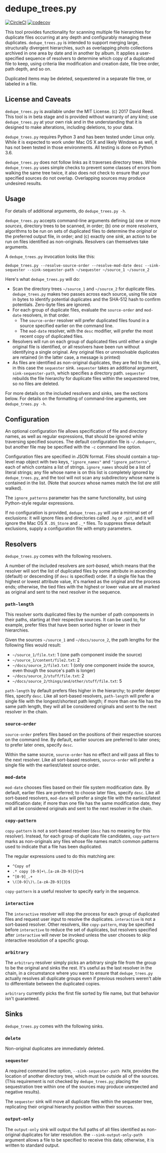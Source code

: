 # dedupe_trees.py

[![CircleCI](https://circleci.com/gh/davidmreed/dedupe_trees.py.svg?style=svg)](https://circleci.com/gh/davidmreed/dedupe_trees.py)
[![codecov](https://codecov.io/gh/davidmreed/dedupe_trees.py/branch/master/graph/badge.svg)](https://codecov.io/gh/davidmreed/dedupe_trees.py)

This tool provides functionality for scanning multiple file hierarchies for duplicate files
occurring at any depth and configurably managing these duplicates. `dedupe_trees.py` is intended to support
merging large, structurally divergent hierarchies, such as overlapping photo collections archived in one
area by date and in another by album. It applies a user-specified sequence of resolvers to determine which
copy of a duplicated file to keep, using criteria like modification and creation date, file tree order,
path depth, and so on.

Duplicated items may be deleted, sequestered in a separate file tree, or labeled in a file.

## License and Caveats

`dedupe_trees.py` is available under the MIT License. (c) 2017 David Reed. This tool is in beta stage and is provided without warranty of any kind; use `dedupe_trees.py` at your own risk and in the understanding that it is designed to make alterations, including deletions, to your data.

`dedupe_trees.py` requires Python 3 and has been tested under Linux only. While it is expected to work under Mac OS X and likely Windows as well, it has not been tested in those environments. All testing is done on Python 3.6.

`dedupe_trees.py` does not follow links as it traverses directory trees. While `dedupe_trees.py` uses simple checks to prevent some classes of errors from walking the same tree twice, it also does not check to ensure that your specified sources do not overlap. Overlapping sources may produce undesired results.

## Usage

For details of additional arguments, do `dedupe_trees.py -h`.

`dedupe_trees.py` accepts command-line arguments defining (a) one or more *sources*, directory trees to be scanned, in order; (b) one or more *resolvers*, algorithms to be run on sets of duplicated files to determine the *original* or the preferred output file, in order; and (c) exactly one *sink*, an action to be run on files identified as non-originals. Resolvers can themselves take arguments.

A `dedupe_trees.py` invocation looks like this:

   `dedupe_trees.py --resolve-source-order --resolve-mod-date desc --sink-sequester --sink-sequester-path ~/sequester ~/source_1 ~/source_2`

Here's what `dedupe_trees.py` will do:

  - Scan the directory trees `~/source_1` and `~/source_2` for duplicate files. `dedupe_trees.py` makes two passes across each source, using file size in bytes to identify potential duplicates and the SHA-512 hash to confirm potentials. Zero-byte files are ignored.
  - For each group of duplicate files, evaluate the `source-order` and `mod-date` resolvers, in that order.
    - The `source-order` resolver will prefer duplicated files found in a source specified earlier on the command line.
    - The `mod-date` resolver, with the `desc` modifier, will prefer the most recent copy of duplicated files.
  - Resolvers will run on each group of duplicated files until either a single original file is identified, or all resolvers have been run without identifying a single original. Any original files or unresolvable duplicates are retained (in the latter case, a message is printed)
  - As files are identified as non-original duplicates, they are fed to the sink, in this case the `sequester` sink. `sequester` takes an additional argument, `sink-sequester-path`, which specifies a directory path. `sequester` rebuilds the file hierarchy for duplicate files within the sequestered tree, so no files are deleted.

For more details on the included resolvers and sinks, see the sections below. For details on the formatting of command-line arguments, see `dedupe_trees.py -h`.

## Configuration

An optional configuration file allows specification of file and directory names, as well as regular expressions, that should be ignored while traversing specified sources. The default configuration file is `~/.deduperc`, but another file may be specified with the `-c` command line option.

Configuration files are specified in JSON format. Files should contain a top-level map object with two keys, `"ignore_names"` and 
`"ignore_patterns"`, each of which contains a list of strings. `ignore_names` should be a list of literal strings; any file whose name is on this list is completely ignored by `dedupe_trees.py`, and the tool will not scan any subdirectory whose name is contained in the list. (Note that *sources* whose names match the list *are* still walked).

The `ignore_patterns` parameter has the same functionality, but using Python-style regular expressions.

If no configuration is provided, `dedupe_trees.py` will use a minimal set of exclusions: it will ignore files and directories called `.hg` or `.git`, and it will ignore the Mac OS X `.DS_Store` and `._*` files. To suppress these default exclusions, supply a configuration file with empty parameters.

## Resolvers

`dedupe_trees.py` comes with the following resolvers.

A number of the included resolvers are *sort-based*, which means that the resolver will sort the list of duplicated files by some attribute in ascending (default) or descending (if `desc` is specified) order. If a single file has the highest or lowest attribute value, it's marked as the original and the process ends; otherwise, the tied files with the highest or lower value are all marked as original and sent to the next resolver in the sequence.

### `path-length`

This resolver sorts duplicated files by the number of path components in their paths, starting at their respective sources. It can be used to, for example, prefer files that have been sorted higher or lower in their hierarchies.

Given the sources `~/source_1` and `~/docs/source_2`, the path lengths for the following files would result:

  - `~/source_1/file.txt`: 1 (one path component inside the source)
  - `~/source_1/content/file2.txt`: 2
  - `~/docs/source_2/file3.txt`: 1 (only one component inside the source, even though the source's path is longer)
  - `~/docs/source_2/stuff/file.txt`: 2
  - `~/docs/source_2/things/and/other/stuff/file.txt`: 5

`path-length` by default prefers files higher in the hierarchy; to prefer deeper files, specify `desc`. Like all sort-based resolvers, `path-length` will prefer a single file with the longest/shortest path length; if more than one file has the same path length, they will all be considered originals and sent to the next resolver in the chain.

### `source-order`

`source-order` prefers files based on the positions of their respective sources on the command line. By default, earlier sources are preferred to later ones; to prefer later ones, specify `desc`. 

Within the same source, `source-order` has no effect and will pass all files to the next resolver. Like all sort-based resolvers, `source-order` will prefer a single file with the earliest/latest source order.

### `mod-date`

`mod-date` chooses files based on their file system modification date. By default, earlier files are preferred; to choose later files, specify `desc`. Like all sort-based resolvers, `mod-date` will prefer a single file with the earliest/latest modification date; if more than one file has the same modification date, they will all be considered originals and sent to the next resolver in the chain.

### `copy-pattern`

`copy-pattern` is not a sort-based resolver (`desc` has no meaning for this resolver). Instead, for each group of duplicate file candidates, `copy-pattern` marks as non-originals any files whose file names match common patterns used to indicate that a file has been duplicated.

The regular expressions used to do this matching are:
  - `^Copy of`
  - `.* copy [0-9]+\.[a-zA-Z0-9]{3}+$`
  - `^[0-9]_.+`
  - `\([0-9]\)\.[a-zA-Z0-9]{3}$`

`copy-pattern` is a useful resolver to specify early in the sequence. 

### `interactive`

The `interactive` resolver will stop the process for each group of duplicated files and request user input to resolve the duplicates. `interactive` is not a sort-based resolver. Other resolvers, like `copy-pattern`, may be specified before `interactive` to reduce the set of duplicates, but resolvers specified after `interactive` will never be invoked unless the user chooses to skip interactive resolution of a specific group.

### `arbitrary`

The `arbitrary` resolver simply picks an arbitrary single file from the group to be the original and sinks the rest. It's useful as the last resolver in the chain, in a circumstance where you want to ensure that `dedupe_trees.py` actually resolves all duplicate groups even if previous resolvers weren't able to differentiate between the duplicated copies. 

`arbitrary` currently picks the first file sorted by file name, but that behavior isn't guaranteed.

## Sinks

`dedupe_trees.py` comes with the following sinks.

### `delete`

Non-original duplicates are immediately deleted.

### `sequester`

A required command line option, `--sink-sequester-path PATH`, provides the location of another directory tree, which must be outside all of the sources. (This requirement is not checked by `dedupe_trees.py`; placing the sequestration tree within one of the sources may produce unexpected and negative results).

The `sequester` sink will move all duplicate files within the sequester tree, replicating their original hierarchy position within their sources.

### `output-only`

The `output-only` sink will output the full paths of all files identified as non-original duplicates for later resolution. the `--sink-output-only-path` argument allows a file to be specified to receive this data; otherwise, it is written to standard output.